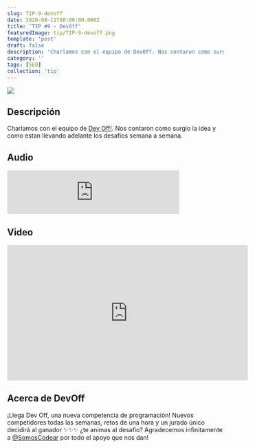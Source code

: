 ```yaml
---
slug: TIP-9-devoff
date: 2020-08-11T00:00:00.000Z
title: 'TIP #9 - DevOff'
featuredImage: tip/TIP-9-devoff.png
template: 'post'
draft: false
description: 'Charlamos con el equipo de DevOff. Nos contaron como surgio la idea y como estan llevando adelante los desafios semana a semana.'
category: ''
tags: [SEO]
collection: 'tip'
---
```


![](tip/TIP-9-devoff.png)

## Descripción

Charlamos con el equipo de [Dev Off!](https://twitter.com/devoffarg). Nos contaron como surgio la idea y como estan llevando adelante los desafios semana a semana.

## Audio

<iframe src="https://anchor.fm/teban3010/embed/episodes/TIP-9---DevOff-eiedav" height="102px" width="400px" frameborder="0" scrolling="no"></iframe>

## Video

<iframe width="560" height="315" src="https://www.youtube.com/embed/RlwAsnjFG4o" frameborder="0" allow="accelerometer; autoplay; encrypted-media; gyroscope; picture-in-picture" allowfullscreen></iframe>

## Acerca de DevOff

¡Llega Dev Off, una nueva competencia de programación! Nuevos competidores todas las semanas, retos de una hora y un jurado único decidirá al ganador ✨✨✨ ¿te animas al desafío?
Agradecemos infinitamente a [@SomosCodear](https://twitter.com/SomosCodear) por todo el apoyo que nos dan!
